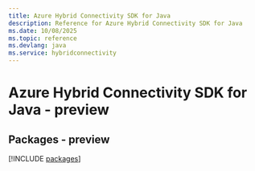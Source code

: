 ```yaml
---
title: Azure Hybrid Connectivity SDK for Java
description: Reference for Azure Hybrid Connectivity SDK for Java
ms.date: 10/08/2025
ms.topic: reference
ms.devlang: java
ms.service: hybridconnectivity
---
```

# Azure Hybrid Connectivity SDK for Java - preview
## Packages - preview
[!INCLUDE [packages](hybrid-connectivity-index.md)]